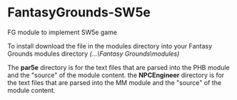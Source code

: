 # FantasyGrounds-SW5e
FG module to implement SW5e game

To install download the file in the modules directory into your Fantasy Grounds modules directory <i>(...\Fantasy Grounds\modules)</i>

The <b>par5e</b> directory is for the text files that are parsed into the PHB module and the "source" of the module content.
the <b>NPCEngineer</b> directory is for the text files that are parsed into the MM module and the "source" of the module content.
